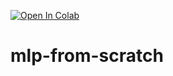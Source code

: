 [![Open In Colab](https://colab.research.google.com/assets/colab-badge.svg)](https://colab.research.google.com/github/D2himself/mlp-from-scratch/blob/main/notebook/mlp_from_scratch.ipynb)


# mlp-from-scratch

